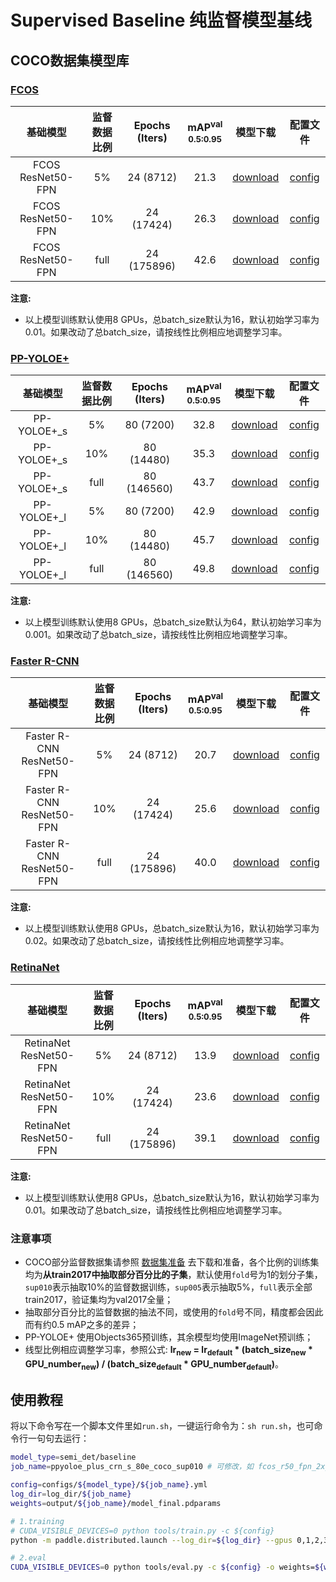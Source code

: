 # Supervised Baseline 纯监督模型基线

## COCO数据集模型库

### [FCOS](../../fcos)

|  基础模型          |    监督数据比例   |    Epochs (Iters)  | mAP<sup>val<br>0.5:0.95 |  模型下载  |   配置文件   |
| :---------------: | :-------------: | :---------------: |:---------------------: |:--------: | :---------: |
| FCOS ResNet50-FPN |        5%       |    24 (8712)      |       21.3        | [download](https://paddledet.bj.bcebos.com/models/fcos_r50_fpn_2x_coco_sup005.pdparams) | [config](fcos_r50_fpn_2x_coco_sup005.yml) |
| FCOS ResNet50-FPN |        10%      |    24 (17424)     |       26.3        | [download](https://paddledet.bj.bcebos.com/models/fcos_r50_fpn_2x_coco_sup010.pdparams) | [config](fcos_r50_fpn_2x_coco_sup010.yml) |
| FCOS ResNet50-FPN |        full     |    24 (175896)    |       42.6        | [download](https://paddledet.bj.bcebos.com/models/fcos_r50_fpn_iou_multiscale_2x_coco.pdparams) | [config](../../fcos/fcos_r50_fpn_iou_multiscale_2x_coco.yml) |

**注意:**
  - 以上模型训练默认使用8 GPUs，总batch_size默认为16，默认初始学习率为0.01。如果改动了总batch_size，请按线性比例相应地调整学习率。


### [PP-YOLOE+](../../ppyoloe)

|  基础模型          |    监督数据比例   |    Epochs (Iters)  |   mAP<sup>val<br>0.5:0.95 |  模型下载  |   配置文件   |
| :---------------: | :-------------: | :---------------: | :---------------------: |:--------: | :---------: |
| PP-YOLOE+_s       |        5%       |    80 (7200)      |       32.8       | [download](https://paddledet.bj.bcebos.com/models/ppyoloe_plus_crn_s_80e_coco_sup005.pdparams) | [config](ppyoloe_plus_crn_s_80e_coco_sup005.yml) |
| PP-YOLOE+_s       |        10%      |    80 (14480)     |       35.3       | [download](https://paddledet.bj.bcebos.com/models/ppyoloe_plus_crn_s_80e_coco_sup010.pdparams) | [config](ppyoloe_plus_crn_s_80e_coco_sup010.yml) |
| PP-YOLOE+_s       |        full     |    80 (146560)    |       43.7       | [download](https://paddledet.bj.bcebos.com/models/ppyoloe_plus_crn_s_80e_coco.pdparams) | [config](../../ppyoloe/ppyoloe_plus_crn_s_80e_coco.yml) |
| PP-YOLOE+_l       |        5%       |    80 (7200)      |       42.9       | [download](https://paddledet.bj.bcebos.com/models/ppyoloe_plus_crn_l_80e_coco_sup005.pdparams) | [config](ppyoloe_plus_crn_l_80e_coco_sup005.yml) |
| PP-YOLOE+_l       |        10%      |    80 (14480)     |       45.7       | [download](https://paddledet.bj.bcebos.com/models/ppyoloe_plus_crn_l_80e_coco_sup010.pdparams) | [config](ppyoloe_plus_crn_l_80e_coco_sup010.yml) |
| PP-YOLOE+_l       |        full     |    80 (146560)    |       49.8       | [download](https://paddledet.bj.bcebos.com/models/ppyoloe_plus_crn_l_80e_coco.pdparams) | [config](../../ppyoloe/ppyoloe_plus_crn_l_80e_coco.yml) |

**注意:**
  - 以上模型训练默认使用8 GPUs，总batch_size默认为64，默认初始学习率为0.001。如果改动了总batch_size，请按线性比例相应地调整学习率。


### [Faster R-CNN](../../faster_rcnn)

|  基础模型          |    监督数据比例   |    Epochs (Iters)  |  mAP<sup>val<br>0.5:0.95 |  模型下载  |   配置文件   |
| :---------------: | :-------------: | :---------------: | :---------------------: |:--------: | :---------: |
| Faster R-CNN ResNet50-FPN |    5%   |    24 (8712)      |       20.7      | [download](https://paddledet.bj.bcebos.com/models/faster_rcnn_r50_fpn_2x_coco_sup005.pdparams) | [config](faster_rcnn_r50_fpn_2x_coco_sup005.yml) |
| Faster R-CNN ResNet50-FPN |    10%  |    24 (17424)     |       25.6      | [download](https://paddledet.bj.bcebos.com/models/faster_rcnn_r50_fpn_2x_coco_sup010.pdparams) | [config](faster_rcnn_r50_fpn_2x_coco_sup010.yml) |
| Faster R-CNN ResNet50-FPN |    full |    24 (175896)    |       40.0      | [download](https://paddledet.bj.bcebos.com/models/faster_rcnn_r50_fpn_2x_coco.pdparams) | [config](../../configs/faster_rcnn/faster_rcnn_r50_fpn_2x_coco.yml) |

**注意:**
  - 以上模型训练默认使用8 GPUs，总batch_size默认为16，默认初始学习率为0.02。如果改动了总batch_size，请按线性比例相应地调整学习率。


### [RetinaNet](../../retinanet)

|  基础模型          |    监督数据比例   |    Epochs (Iters)  |  mAP<sup>val<br>0.5:0.95 |  模型下载  |   配置文件   |
| :---------------: | :-------------: | :---------------: | :---------------------: |:--------: | :---------: |
| RetinaNet ResNet50-FPN |     5%    |    24 (8712)      |       13.9       | [download](https://paddledet.bj.bcebos.com/models/retinanet_r50_fpn_2x_coco_sup005.pdparams) | [config](retinanet_r50_fpn_2x_coco_sup005.yml) |
| RetinaNet ResNet50-FPN |    10%    |    24 (17424)     |       23.6       | [download](https://paddledet.bj.bcebos.com/models/retinanet_r50_fpn_2x_coco_sup010.pdparams) | [config](retinanet_r50_fpn_2x_coco_sup010.yml) |
| RetinaNet ResNet50-FPN |    full   |    24 (175896)    |       39.1       | [download](https://paddledet.bj.bcebos.com/models/retinanet_r50_fpn_2x_coco.pdparams) | [config](../../configs/retinanet/retinanet_r50_fpn_2x_coco.yml) |

**注意:**
  - 以上模型训练默认使用8 GPUs，总batch_size默认为16，默认初始学习率为0.01。如果改动了总batch_size，请按线性比例相应地调整学习率。


### 注意事项
 - COCO部分监督数据集请参照 [数据集准备](../README.md) 去下载和准备，各个比例的训练集均为**从train2017中抽取部分百分比的子集**，默认使用`fold`号为1的划分子集，`sup010`表示抽取10%的监督数据训练，`sup005`表示抽取5%，`full`表示全部train2017，验证集均为val2017全量；
 - 抽取部分百分比的监督数据的抽法不同，或使用的`fold`号不同，精度都会因此而有约0.5 mAP之多的差异；
 - PP-YOLOE+ 使用Objects365预训练，其余模型均使用ImageNet预训练；
 - 线型比例相应调整学习率，参照公式: **lr<sub>new</sub> = lr<sub>default</sub> * (batch_size<sub>new</sub> * GPU_number<sub>new</sub>) / (batch_size<sub>default</sub> * GPU_number<sub>default</sub>)**。


## 使用教程

将以下命令写在一个脚本文件里如```run.sh```，一键运行命令为：```sh run.sh```，也可命令行一句句去运行：

```bash
model_type=semi_det/baseline
job_name=ppyoloe_plus_crn_s_80e_coco_sup010 # 可修改，如 fcos_r50_fpn_2x_coco_sup010

config=configs/${model_type}/${job_name}.yml
log_dir=log_dir/${job_name}
weights=output/${job_name}/model_final.pdparams

# 1.training
# CUDA_VISIBLE_DEVICES=0 python tools/train.py -c ${config}
python -m paddle.distributed.launch --log_dir=${log_dir} --gpus 0,1,2,3,4,5,6,7 tools/train.py -c ${config} --eval --amp

# 2.eval
CUDA_VISIBLE_DEVICES=0 python tools/eval.py -c ${config} -o weights=${weights}
```
